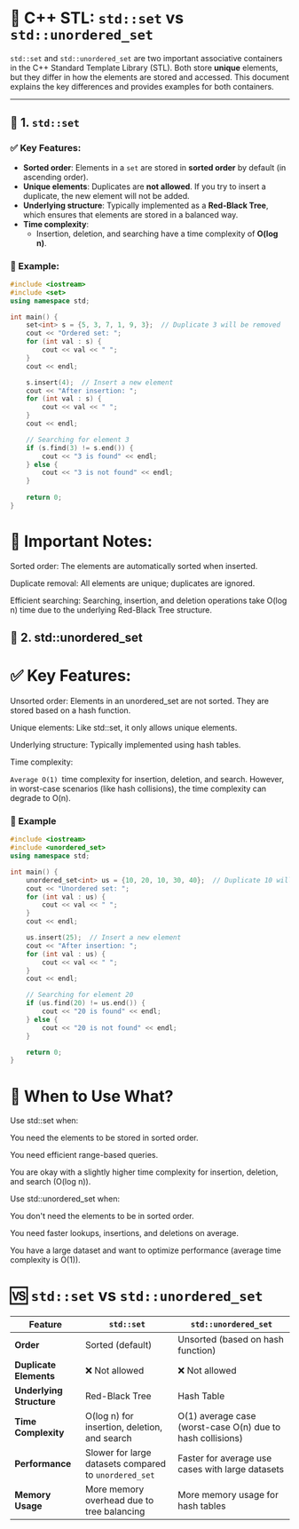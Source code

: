 # 🌳 C++ STL: `std::set` vs `std::unordered_set`

`std::set` and `std::unordered_set` are two important associative containers in the C++ Standard Template Library (STL). Both store **unique** elements, but they differ in how the elements are stored and accessed. This document explains the key differences and provides examples for both containers.

---

## 📘 1. `std::set`

### ✅ Key Features:
- **Sorted order**: Elements in a `set` are stored in **sorted order** by default (in ascending order).
- **Unique elements**: Duplicates are **not allowed**. If you try to insert a duplicate, the new element will not be added.
- **Underlying structure**: Typically implemented as a **Red-Black Tree**, which ensures that elements are stored in a balanced way.
- **Time complexity**:
  - Insertion, deletion, and searching have a time complexity of **O(log n)**.
  
### 🧪 Example:
```cpp
#include <iostream>
#include <set>
using namespace std;

int main() {
    set<int> s = {5, 3, 7, 1, 9, 3};  // Duplicate 3 will be removed
    cout << "Ordered set: ";
    for (int val : s) {
        cout << val << " ";
    }
    cout << endl;

    s.insert(4);  // Insert a new element
    cout << "After insertion: ";
    for (int val : s) {
        cout << val << " ";
    }
    cout << endl;

    // Searching for element 3
    if (s.find(3) != s.end()) {
        cout << "3 is found" << endl;
    } else {
        cout << "3 is not found" << endl;
    }
    
    return 0;
}
```  

 # 🧠 Important Notes:
Sorted order: The elements are automatically sorted when inserted.

Duplicate removal: All elements are unique; duplicates are ignored.

Efficient searching: Searching, insertion, and deletion operations take O(log n) time due to the underlying Red-Black Tree structure.

 ## 📘 2. std::unordered_set
# ✅ Key Features:
Unsorted order: Elements in an unordered_set are not sorted. They are stored based on a hash function.

Unique elements: Like std::set, it only allows unique elements.

Underlying structure: Typically implemented using hash tables.

Time complexity:

`Average O(1) `time complexity for insertion, deletion, and search. However, in worst-case scenarios (like hash collisions), the time complexity can degrade to O(n).

### 🧪 Example

```cpp 
#include <iostream>
#include <unordered_set>
using namespace std;

int main() {
    unordered_set<int> us = {10, 20, 10, 30, 40};  // Duplicate 10 will be removed
    cout << "Unordered set: ";
    for (int val : us) {
        cout << val << " ";
    }
    cout << endl;

    us.insert(25);  // Insert a new element
    cout << "After insertion: ";
    for (int val : us) {
        cout << val << " ";
    }
    cout << endl;

    // Searching for element 20
    if (us.find(20) != us.end()) {
        cout << "20 is found" << endl;
    } else {
        cout << "20 is not found" << endl;
    }

    return 0;
}


``` 

# 🔧 When to Use What?
Use std::set when:

You need the elements to be stored in sorted order.

You need efficient range-based queries.

You are okay with a slightly higher time complexity for insertion, deletion, and search (O(log n)).

Use std::unordered_set when:

You don't need the elements to be in sorted order.

You need faster lookups, insertions, and deletions on average.

You have a large dataset and want to optimize performance (average time complexity is O(1)).



# 🆚 `std::set` vs `std::unordered_set`

| Feature                | `std::set`           | `std::unordered_set`  |
|------------------------|----------------------|-----------------------|
| **Order**              | Sorted (default)     | Unsorted (based on hash function) |
| **Duplicate Elements** | ❌ Not allowed       | ❌ Not allowed         |
| **Underlying Structure** | Red-Black Tree      | Hash Table            |
| **Time Complexity**    | O(log n) for insertion, deletion, and search | O(1) average case (worst-case O(n) due to hash collisions) |
| **Performance**        | Slower for large datasets compared to `unordered_set` | Faster for average use cases with large datasets |
| **Memory Usage**       | More memory overhead due to tree balancing | More memory usage for hash tables |
